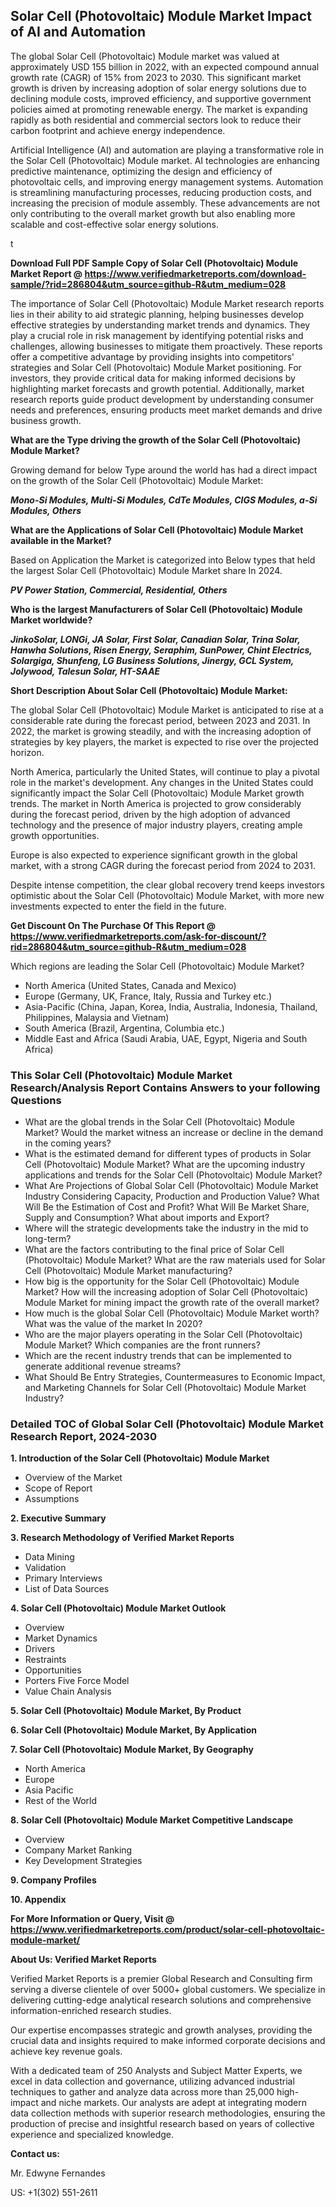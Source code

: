 <h2>Solar Cell (Photovoltaic) Module Market Impact of AI and Automation</h2><p>The global Solar Cell (Photovoltaic) Module market was valued at approximately USD 155 billion in 2022, with an expected compound annual growth rate (CAGR) of 15% from 2023 to 2030. This significant market growth is driven by increasing adoption of solar energy solutions due to declining module costs, improved efficiency, and supportive government policies aimed at promoting renewable energy. The market is expanding rapidly as both residential and commercial sectors look to reduce their carbon footprint and achieve energy independence.</p><p>Artificial Intelligence (AI) and automation are playing a transformative role in the Solar Cell (Photovoltaic) Module market. AI technologies are enhancing predictive maintenance, optimizing the design and efficiency of photovoltaic cells, and improving energy management systems. Automation is streamlining manufacturing processes, reducing production costs, and increasing the precision of module assembly. These advancements are not only contributing to the overall market growth but also enabling more scalable and cost-effective solar energy solutions.</p>t</p><p id="" class=""><strong>Download Full PDF Sample Copy of Solar Cell (Photovoltaic) Module Market Report @ <a href="https://www.verifiedmarketreports.com/download-sample/?rid=286804&utm_source=github-R&utm_medium=028" target="_blank">https://www.verifiedmarketreports.com/download-sample/?rid=286804&utm_source=github-R&utm_medium=028</a></strong></p><p>The importance of&nbsp;Solar Cell (Photovoltaic) Module Market research reports lies in their ability to aid strategic planning, helping businesses develop effective strategies by understanding market trends and dynamics. They play a crucial role in risk management by identifying potential risks and challenges, allowing businesses to mitigate them proactively. These reports offer a competitive advantage by providing insights into competitors' strategies and Solar Cell (Photovoltaic) Module Market positioning. For investors, they provide critical data for making informed decisions by highlighting market forecasts and growth potential. Additionally, market research reports guide product development by understanding consumer needs and preferences, ensuring products meet market demands and drive business growth.</p><p><strong>What are the&nbsp;Type driving the growth of the Solar Cell (Photovoltaic) Module Market?</strong></p><p id="" class="">Growing demand for below Type around the world has had a direct impact on the growth of the Solar Cell (Photovoltaic) Module Market:</p><em><strong>Mono-Si Modules, Multi-Si Modules, CdTe Modules, CIGS Modules, a-Si Modules, Others</strong></em></p><strong>What are the&nbsp;Applications&nbsp;of Solar Cell (Photovoltaic) Module Market available in the Market?</strong></p><p id="" class="">Based on Application the Market is categorized into Below types that held the largest Solar Cell (Photovoltaic) Module Market share In 2024.</p><em><strong>PV Power Station, Commercial, Residential, Others</strong></em></p><strong>Who is the largest Manufacturers of Solar Cell (Photovoltaic) Module Market worldwide?</strong></p><p><em><strong>JinkoSolar, LONGi, JA Solar, First Solar, Canadian Solar, Trina Solar, Hanwha Solutions, Risen Energy, Seraphim, SunPower, Chint Electrics, Solargiga, Shunfeng, LG Business Solutions, Jinergy, GCL System, Jolywood, Talesun Solar, HT-SAAE</strong></em></p><p id="" class=""><strong>Short Description About Solar Cell (Photovoltaic) Module Market:</strong></p><p>The global Solar Cell (Photovoltaic) Module Market is anticipated to rise at a considerable rate during the forecast period, between 2023 and 2031. In 2022, the market is growing steadily, and with the increasing adoption of strategies by key players, the market is expected to rise over the projected horizon.</p><p>North America, particularly the United States, will continue to play a pivotal role in the market's development. Any changes in the United States could significantly impact the Solar Cell (Photovoltaic) Module Market growth trends. The market in North America is projected to grow considerably during the forecast period, driven by the high adoption of advanced technology and the presence of major industry players, creating ample growth opportunities.</p><p>Europe is also expected to experience significant growth in the global market, with a strong CAGR during the forecast period from 2024 to 2031.</p><p>Despite intense competition, the clear global recovery trend keeps investors optimistic about the Solar Cell (Photovoltaic) Module Market, with more new investments expected to enter the field in the future.</p><p id="" class=""><strong>Get Discount On The Purchase Of This Report @ <a href="https://www.verifiedmarketreports.com/ask-for-discount/?rid=286804&utm_source=github-R&utm_medium=028" target="_blank">https://www.verifiedmarketreports.com/ask-for-discount/?rid=286804&utm_source=github-R&utm_medium=028</a></strong></p>Which regions are leading the Solar Cell (Photovoltaic) Module Market?</p><ul><li>North America (United States, Canada and Mexico)</li><li>Europe (Germany, UK, France, Italy, Russia and Turkey etc.)</li><li>Asia-Pacific (China, Japan, Korea, India, Australia, Indonesia, Thailand, Philippines, Malaysia and Vietnam)</li><li>South America (Brazil, Argentina, Columbia etc.)</li><li>Middle East and Africa (Saudi Arabia, UAE, Egypt, Nigeria and South Africa)</li></ul><h3 id="" class="">This Solar Cell (Photovoltaic) Module Market Research/Analysis Report Contains Answers to your following Questions</h3><ul><li>What are the global trends in the Solar Cell (Photovoltaic) Module Market? Would the market witness an increase or decline in the demand in the coming years?</li><li>What is the estimated demand for different types of products in Solar Cell (Photovoltaic) Module Market? What are the upcoming industry applications and trends for the Solar Cell (Photovoltaic) Module Market?</li><li>What Are Projections of Global Solar Cell (Photovoltaic) Module Market Industry Considering Capacity, Production and Production Value? What Will Be the Estimation of Cost and Profit? What Will Be Market Share, Supply and Consumption? What about imports and Export?</li><li>Where will the strategic developments take the industry in the mid to long-term?</li><li>What are the factors contributing to the final price of Solar Cell (Photovoltaic) Module Market? What are the raw materials used for Solar Cell (Photovoltaic) Module Market manufacturing?</li><li>How big is the opportunity for the Solar Cell (Photovoltaic) Module Market? How will the increasing adoption of Solar Cell (Photovoltaic) Module Market for mining impact the growth rate of the overall market?</li><li>How much is the global Solar Cell (Photovoltaic) Module Market worth? What was the value of the market In 2020?</li><li>Who are the major players operating in the Solar Cell (Photovoltaic) Module Market? Which companies are the front runners?</li><li>Which are the recent industry trends that can be implemented to generate additional revenue streams?</li><li>What Should Be Entry Strategies, Countermeasures to Economic Impact, and Marketing Channels for Solar Cell (Photovoltaic) Module Market Industry?</li></ul><h3 id="" class="">Detailed TOC of Global Solar Cell (Photovoltaic) Module Market Research Report, 2024-2030</h3><p id="" class=""><strong>1. Introduction of the Solar Cell (Photovoltaic) Module Market</strong></p><ul><li>Overview of the Market</li><li>Scope of Report</li><li>Assumptions</li></ul><p id="" class=""><strong>2. Executive Summary</strong></p><p id="" class=""><strong>3. Research Methodology of Verified Market Reports</strong></p><ul><li>Data Mining</li><li>Validation</li><li>Primary Interviews</li><li>List of Data Sources</li></ul><p id="" class=""><strong>4. Solar Cell (Photovoltaic) Module Market Outlook</strong></p><ul><li>Overview</li><li>Market Dynamics</li><li>Drivers</li><li>Restraints</li><li>Opportunities</li><li>Porters Five Force Model</li><li>Value Chain Analysis</li></ul><p id="" class=""><strong>5. Solar Cell (Photovoltaic) Module Market, By Product</strong></p><p id="" class=""><strong>6. Solar Cell (Photovoltaic) Module Market, By Application</strong></p><p id="" class=""><strong>7. Solar Cell (Photovoltaic) Module Market, By Geography</strong></p><ul><li>North America</li><li>Europe</li><li>Asia Pacific</li><li>Rest of the World</li></ul><p id="" class=""><strong>8. Solar Cell (Photovoltaic) Module Market Competitive Landscape</strong></p><ul><li>Overview</li><li>Company Market Ranking</li><li>Key Development Strategies</li></ul><p id="" class=""><strong>9. Company Profiles</strong></p><p id="" class=""><strong>10. Appendix</strong></p><p id="" class=""><strong>For More Information or Query, Visit @ <a href="https://www.verifiedmarketreports.com/product/solar-cell-photovoltaic-module-market/" target="_blank">https://www.verifiedmarketreports.com/product/solar-cell-photovoltaic-module-market/</a></strong></p><p id="" class=""><strong>About Us: Verified Market Reports</strong></p><p id="" class="">Verified Market Reports is a premier Global Research and Consulting firm serving a diverse clientele of over 5000+ global customers. We specialize in delivering cutting-edge analytical research solutions and comprehensive information-enriched research studies.</p><p id="" class="">Our expertise encompasses strategic and growth analyses, providing the crucial data and insights required to make informed corporate decisions and achieve key revenue goals.</p><p id="" class="">With a dedicated team of 250 Analysts and Subject Matter Experts, we excel in data collection and governance, utilizing advanced industrial techniques to gather and analyze data across more than 25,000 high-impact and niche markets. Our analysts are adept at integrating modern data collection methods with superior research methodologies, ensuring the production of precise and insightful research based on years of collective experience and specialized knowledge.</p><p id="" class=""><strong>Contact us:</strong></p><p id="" class="">Mr. Edwyne Fernandes</p><p id="" class="">US: +1(302) 551-2611</p>